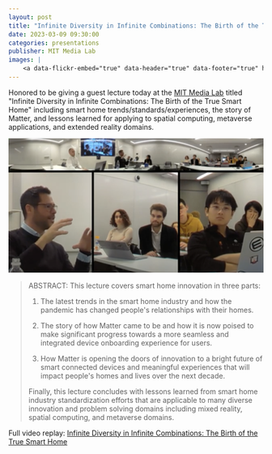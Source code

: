 ```yaml
---
layout: post
title: "Infinite Diversity in Infinite Combinations: The Birth of the True Smart Home"
date: 2023-03-09 09:30:00
categories: presentations
publisher: MIT Media Lab
images: |
    <a data-flickr-embed="true" data-header="true" data-footer="true" href="https://www.flickr.com/photos/markbenson/albums/72177720316790196" title="2023 MIT Lecture"><img src="https://live.staticflickr.com/65535/53707977554_26139e022f.jpg" width="500" height="375" alt="2023 MIT Lecture"/></a><script async src="//embedr.flickr.com/assets/client-code.js" charset="utf-8"></script>
---
```


Honored to be giving a guest lecture today at the [MIT Media Lab][ln1] titled "Infinite Diversity in Infinite Combinations: The Birth of the True Smart Home" including smart home trends/standards/experiences, the story of Matter, and lessons learned for applying to spatial computing, metaverse applications, and extended reality domains.

<p><img src="/images/MDB-mit-media-lab-2023.png"></p>

> ABSTRACT: This lecture covers smart home innovation in three parts:
>
> 1. The latest trends in the smart home industry and how the pandemic has changed people's relationships with their homes.
> 
> 2. The story of how Matter came to be and how it is now poised to make significant progress towards a more seamless and integrated device onboarding experience for users.
> 
> 3. How Matter is opening the doors of innovation to a bright future of smart connected devices and meaningful experiences that will impact people's homes and lives over the next decade.
> 
> Finally, this lecture concludes with lessons learned from smart home industry standardization efforts that are applicable to many diverse innovation and problem solving domains including mixed reality, spatial computing, and metaverse domains.

Full video replay: [Infinite Diversity in Infinite Combinations: The Birth of the True Smart Home][ln2]

[ln1]: https://www.media.mit.edu/ 
[ln2]: https://www.youtube.com/watch?v=RbwxPWH9b5w "Infinite Diversity in Infinite Combinations: The Birth of the True Smart Home - Mark Benson, Head of SmartThings at MIT Media Lab"

